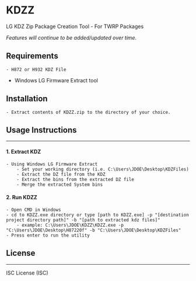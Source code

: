 # KDZZ

LG KDZ Zip Package Creation Tool - For TWRP Packages

*Features will continue to be added/updated over time.*

## Requirements
	
	- H872 or H932 KDZ File
  - Windows LG Firmware Extract tool
	
## Installation

	- Extract contents of KDZZ.zip to the directory of your choice.

## Usage Instructions
---
#### 1. Extract KDZ

	- Using Windows LG Firmware Extract
		- Set your working directory (i.e. C:\Users\JDOE\Desktop\KDZFiles)
		- Extract the DZ file from the KDZ
		- Extract the bins from the extracted DZ file
		- Merge the extracted System bins

#### 2. Run KDZZ

	- Open CMD in Windows
	- cd to KDZZ.exe directory or type [path to KDZZ.exe] -p "[destination project directory path]" -b "[path to extracted kdz files]"
		- example: C:\Users\JDOE\KDZZ\KDZZ.exe -p "C:\Users\JDOE\Desktop\H87220f" -b "C:\Users\JDOE\Desktop\KDZFiles"
	- Press enter to run the utility

## License
---
ISC License (ISC)